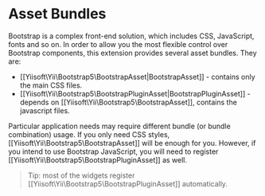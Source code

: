 Asset Bundles
=============

Bootstrap is a complex front-end solution, which includes CSS, JavaScript, fonts and so on.
In order to allow you the most flexible control over Bootstrap components, this extension provides several asset bundles.
They are:

- [[Yiisoft\Yii\Bootstrap5\BootstrapAsset|BootstrapAsset]] - contains only the main CSS files.
- [[Yiisoft\Yii\Bootstrap5\BootstrapPluginAsset|BootstrapPluginAsset]] - depends on [[Yiisoft\Yii\Bootstrap5\BootstrapAsset]], contains the javascript files.

Particular application needs may require different bundle (or bundle combination) usage.
If you only need CSS styles, [[Yiisoft\Yii\Bootstrap5\BootstrapAsset]] will be enough for you. However, if
you intend to use Bootstrap JavaScript, you will need to register [[Yiisoft\Yii\Bootstrap5\BootstrapPluginAsset]]
as well.

> Tip: most of the widgets register [[Yiisoft\Yii\Bootstrap5\BootstrapPluginAsset]] automatically.
